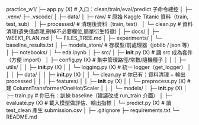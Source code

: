 ﻿practice_w1/
├─ app.py                                  (X)  # 入口：clean/train/eval/predict 子命令總控
│
├─ .venv/
├─ .vscode/
│
├─ data/
│  ├─ raw/                                  # 原始 Kaggle Titanic 資料（train, test, sub）
│  ├─ processed/                            # 清理後資料（train, test）
│  └─ clean.py                              # 資料清理(遺失值處理,刪掉不必要欄位,簡單衍生特徵)
│
├─ docs/
│  ├─ WEEK1_PLAN.md
│  └─ FILES_TREE.md
│
├─ experiments/
│  └─ baseline_results.txt
│
├─ models_store/                            # 存模型/前處理器（joblib / json 等）
│
├─ notebooks/
│  └─ eda.ipynb
│
├─ src/
│  ├─ __init__.py                      (X)  # 讓 src 成為套件（方便 import）
│  ├─ config.py                        (X)  # 集中管理路徑/常數/隨機種子
│  │
│  ├─ utils/
│  │   ├─ __init__.py                 (X)
│  │   └─ logging.py                  (X)  # 統一 logger（get_logger）
│  │
│  ├─ data/
│  │   ├─ __init__.py                 (X)
│  │   └─ clean.py                         # 你已有：資料清理 + 輸出 processed
│  │
│  ├─ features/
│  │   ├─ __init__.py                 (X)
│  │   └─ preprocess.py               (X)  # 建 ColumnTransformer/OneHot/Scaler
│  │
│  └─ models/
│      ├─ __init__.py                 (X)
│      ├─ train.py                         # 你已有：訓練 baseline（建議改成 run_train 介面）
│      ├─ evaluate.py                 (X)  # 載入模型做評估、輸出指標
│      └─ predict.py                  (X)  # 讀 test_clean 產生 submission.csv
│
├─ .gitignore
├─ requirements.txt
└─ README.md
